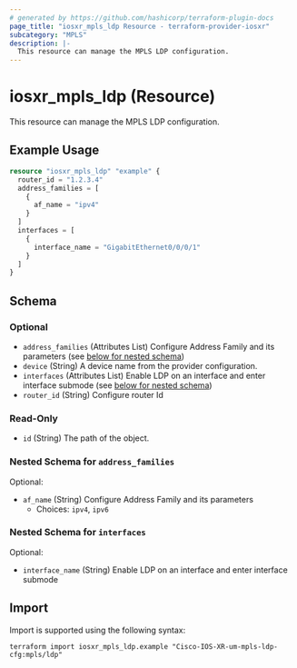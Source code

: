 ```yaml
---
# generated by https://github.com/hashicorp/terraform-plugin-docs
page_title: "iosxr_mpls_ldp Resource - terraform-provider-iosxr"
subcategory: "MPLS"
description: |-
  This resource can manage the MPLS LDP configuration.
---
```


# iosxr_mpls_ldp (Resource)

This resource can manage the MPLS LDP configuration.

## Example Usage

```terraform
resource "iosxr_mpls_ldp" "example" {
  router_id = "1.2.3.4"
  address_families = [
    {
      af_name = "ipv4"
    }
  ]
  interfaces = [
    {
      interface_name = "GigabitEthernet0/0/0/1"
    }
  ]
}
```

<!-- schema generated by tfplugindocs -->
## Schema

### Optional

- `address_families` (Attributes List) Configure Address Family and its parameters (see [below for nested schema](#nestedatt--address_families))
- `device` (String) A device name from the provider configuration.
- `interfaces` (Attributes List) Enable LDP on an interface and enter interface submode (see [below for nested schema](#nestedatt--interfaces))
- `router_id` (String) Configure router Id

### Read-Only

- `id` (String) The path of the object.

<a id="nestedatt--address_families"></a>
### Nested Schema for `address_families`

Optional:

- `af_name` (String) Configure Address Family and its parameters
  - Choices: `ipv4`, `ipv6`


<a id="nestedatt--interfaces"></a>
### Nested Schema for `interfaces`

Optional:

- `interface_name` (String) Enable LDP on an interface and enter interface submode

## Import

Import is supported using the following syntax:

```shell
terraform import iosxr_mpls_ldp.example "Cisco-IOS-XR-um-mpls-ldp-cfg:mpls/ldp"
```
